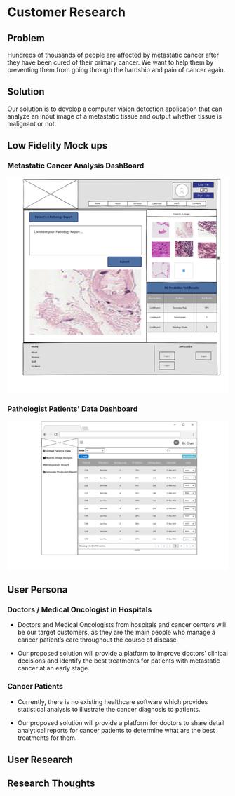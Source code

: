 # Customer Research

## Problem
Hundreds of thousands of people are affected by metastatic cancer after they have been cured of their primary cancer. We want to help them by preventing them from going through the hardship and pain of cancer again.

## Solution
Our solution is to develop a computer vision detection application that can analyze an input image of a metastatic tissue and output whether tissue is malignant or not.

## Low Fidelity Mock ups

### Metastatic Cancer Analysis DashBoard

 ![Dashboard](./Pathologist_Report.png)

### Pathologist Patients' Data Dashboard
 
 ![Dashboard](./Doctor_Dashboard.png)


## User Persona

### Doctors / Medical Oncologist in Hospitals

- Doctors and Medical Oncologists from hospitals and cancer centers will be our target customers, as they are the main people who manage a cancer patient’s care throughout the course of disease. 

- Our proposed solution will provide a platform to improve doctors’ clinical decisions and identify the best treatments for patients with metastatic cancer at an early stage. 

### Cancer Patients

- Currently, there is no existing healthcare software which provides statistical analysis to illustrate the cancer diagnosis to patients.

- Our proposed solution will provide a platform for doctors to share detail analytical reports for cancer patients to determine what are the best treatments for them.

## User Research

## Research Thoughts 

